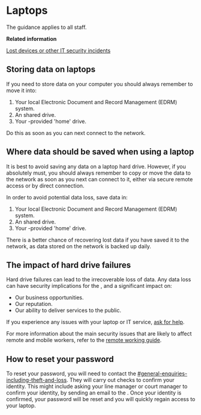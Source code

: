 # Laptops

The guidance applies to all staff.

**Related information**  


[Lost devices or other IT security incidents](lost-devices-incidents.md)

## Storing data on laptops

If you need to store data on your computer you should always remember to move it into:

1.  Your local Electronic Document and Record Management \(EDRM\) system.
2.  An shared drive.
3.  Your -provided 'home' drive.

Do this as soon as you can next connect to the network.

## Where data should be saved when using a laptop

It is best to avoid saving any data on a laptop hard drive. However, if you absolutely must, you should always remember to copy or move the data to the network as soon as you next can connect to it, either via secure remote access or by direct connection.

In order to avoid potential data loss, save data in:

1.  Your local Electronic Document and Record Management \(EDRM\) system.
2.  An shared drive.
3.  Your -provided 'home' drive.

There is a better chance of recovering lost data if you have saved it to the network, as data stored on the network is backed up daily.

## The impact of hard drive failures

Hard drive failures can lead to the irrecoverable loss of data. Any data loss can have security implications for the , and a significant impact on:

-   Our business opportunities.
-   Our reputation.
-   Our ability to deliver services to the public.

If you experience any issues with your laptop or IT service, [ask for help](#general-enquiries-including-theft-and-loss).

For more information about the main security issues that are likely to affect remote and mobile workers, refer to the [remote working guide](remote-working.md).

## How to reset your password

To reset your password, you will need to contact the [\#general-enquiries-including-theft-and-loss](#general-enquiries-including-theft-and-loss). They will carry out checks to confirm your identity. This might include asking your line manager or court manager to confirm your identity, by sending an email to the . Once your identity is confirmed, your password will be reset and you will quickly regain access to your laptop.

